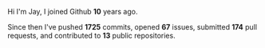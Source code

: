 Hi I'm Jay, I joined Github **10** years ago.

Since then I've pushed **1725** commits, opened **67** issues, submitted **174** pull requests, and contributed to **13** public repositories.
